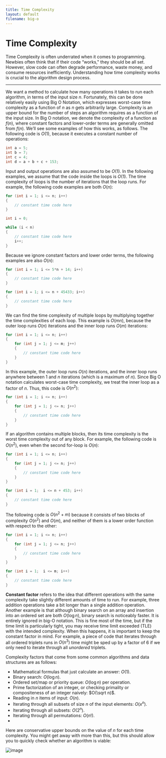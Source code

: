 ```yaml
---
title: Time Complexity
layout: default
filename: big-o
---
```


# Time Complexity

Time Complexity is often underrated when it comes to programming. Newbies often think that if their code “works," they should be all set. However, slow code can often degrade performance, waste money, and consume resources inefficiently. Understanding how time complexity works is crucial to the algorithm design process.

---

We want a method to calculate how many operations it takes to run each algorithm, in terms of the input size $n$. Fortunately, this can be done relatively easily using Big O Notation, which expresses worst-case time complexity as a function of $n$ as $n$ gets arbitrarily large. Complexity is an upper bound for the number of steps an algorithm requires as a function of the input size. In Big O notation, we denote the complexity of a function as $f(n)$, where constant factors and lower-order terms are generally omitted from $f(n)$. We’ll see some examples of how this works, as follows. The following code is $O(1)$, because it executes a constant number of operations:

```cpp
int a = 5;
int b = 7;
int c = 4;
int d = a + b + c + 153;
```

Input and output operations are also assumed to be $O(1)$. In the following examples, we assume that the code inside the loops is $O(1)$. The time complexity of loops is the number of iterations that the loop runs. For example, the following code examples are both $O(n)$:

```cpp
for (int i = 1; i <= n; i++)
{
    // constant time code here
}
```

```cpp
int i = 0;

while (i < n)
{
    // constant time code here
    i++;
}
```

Because we ignore constant factors and lower order terms, the following examples are also $O(n)$:

```cpp
for (int i = 1; i <= 5*n + 14; i++)
{
    // constant time code here
}
```

```cpp
for (int i = 1; i <= n + 45433; i++)
{
    // constant time code here
}
```

We can find the time complexity of multiple loops by multiplying together the time complexities of each loop. This example is $O(mn)$, because the outer loop runs $O(n)$ iterations and the inner loop runs $O(m)$ iterations:

```cpp
for (int i = 1; i <= n; i++)
{
    for (int j = 1; j <= m; j++)
    {
        // constant time code here
    }
}
```

In this example, the outer loop runs $O(n)$ iterations, and the inner loop runs anywhere between $1$ and $n$ iterations (which is a maximum of $n$). Since Big O notation calculates worst-case time complexity, we treat the inner loop as a factor of $n$. Thus, this code is $O(n^2)$:

```cpp
for (int i = 1; i <= n; i++)
{
    for (int j = 1; j <= n; j++)
    {
        // constant time code here
    }
}
```

If an algorithm contains multiple blocks, then its time complexity is the worst time complexity out of any block. For example, the following code is $O(n^2)$, even when the second for-loop is $O(n)$:

```cpp
for (int i = 1; i <= n; i++)
{
    for (int j = 1; j <= n; j++)
    {
        // constant time code here
    }
}

for (int i = 1;  i <= n + 453; i++)
{
    // constant time code here
}
```

The following code is $O(n^2 + m)$ because it consists of two blocks of complexity $O(n^2)$ and $O(m)$, and neither of them is a lower order function with respect to the other:

```cpp
for (int i = 1; i <= n; i++)
{
    for (int j = 1; j <= n; j++)
    {
        // constant time code here
    }
}

for (int i = 1;  i <= m; i++)
{
    // constant time code here
}
```

**Constant factor** refers to the idea that different operations with the same complexity take slightly different amounts of time to run. For example, three addition operations take a bit longer than a single addition operation. Another example is that although binary search on an array and insertion into an ordered set are both $O(\log n)$, binary search is noticeably faster. It is entirely ignored in big-O notation. This is fine most of the time, but if the time limit is particularly tight, you may receive time limit exceeded (TLE) with the intended complexity. When this happens, it is important to keep the constant factor in mind. For example, a piece of code that iterates through all ordered triplets runs in $O(n^3)$ time might be sped up by a factor of 6 if we only need to iterate through all *unordered* triplets.

Complexity factors that come from some common algorithms and data structures are as follows:

- Mathematical formulas that just calculate an answer: $O(1)$.
- Binary search: $O(\log n)$.
- Ordered set/map or priority queue: $O(\log n)$ per operation.
- Prime factorization of an integer, or checking primality or compositeness of an integer naively: $O(\sqrt n)$.
- Reading in $n$ items of input: $O(n)$.
- Iterating through all subsets of size $n$ of the input elements: $O(x^n)$.
- Iterating through all subsets: $O(2^n)$.
- Iterating through all permutations: $O(n!)$.
- 
Here are conservative upper bounds on the value of $n$ for each time complexity. You might get away with more than this, but this should allow you to quickly check whether an algorithm is viable:

![image](https://user-images.githubusercontent.com/73851560/185765139-292eecdd-36c5-4fce-8570-d3e0eff16226.png)

